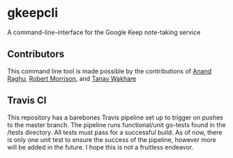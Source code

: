 # gkeepcli
A command-line-interface for the Google Keep note-taking service

## Contributors
This command line tool is made possible by the contributions of [Anand Raghu](https://www.linkedin.com/in/anand-raghu-a345342a/), [Robert Morrison](https://www.linkedin.com/in/robmorr/), and [Tanay Wakhare](https://www.linkedin.com/in/tanay-wakhare-b76a56142/)

## Travis CI
This repository has a barebones Travis pipeline set up to trigger on pushes to the master branch. The pipeline runs functional/unit go-tests found in the /tests directory. All tests must pass for a successful build. As of now, there is only one unit test to ensure the success of the pipeline, however more will be added in the future. I hope this is not a fruitless endeavor. 
